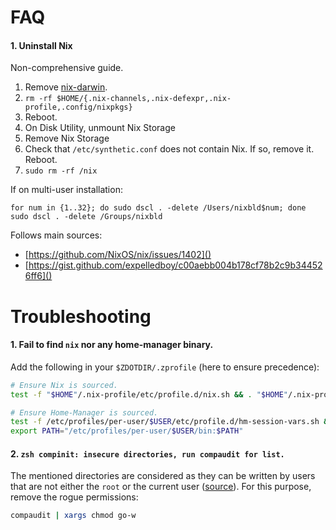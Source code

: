 # FAQ

#### 1. Uninstall Nix

Non-comprehensive guide. 

1. Remove [nix-darwin](https://github.com/LnL7/nix-darwin#uninstalling).
2. `rm -rf $HOME/{.nix-channels,.nix-defexpr,.nix-profile,.config/nixpkgs}`
3. Reboot.
4. On Disk Utility, unmount Nix Storage
5. Remove Nix Storage
6. Check that `/etc/synthetic.conf` does not contain Nix. If so, remove it. Reboot.
7. `sudo rm -rf /nix`

If on multi-user installation:
```
for num in {1..32}; do sudo dscl . -delete /Users/nixbld$num; done
sudo dscl . -delete /Groups/nixbld
```

Follows main sources:
- [https://github.com/NixOS/nix/issues/1402]()
- [https://gist.github.com/expelledboy/c00aebb004b178cf78b2c9b344526ff6]()

# Troubleshooting

#### 1. Fail to find `nix` nor any home-manager binary.

Add the following in your `$ZDOTDIR/.zprofile` (here to ensure precedence):
```sh
# Ensure Nix is sourced.
test -f "$HOME"/.nix-profile/etc/profile.d/nix.sh && . "$HOME"/.nix-profile/etc/profile.d/nix.sh

# Ensure Home-Manager is sourced.
test -f /etc/profiles/per-user/$USER/etc/profile.d/hm-session-vars.sh && . /etc/profiles/per-user/$USER/etc/profile.d/hm-session-vars.sh
export PATH="/etc/profiles/per-user/$USER/bin:$PATH"
```

#### 2. `zsh compinit: insecure directories, run compaudit for list.`

The mentioned directories are considered as they can be written by users that are not either the `root` or the current user ([source](http://zsh.sourceforge.net/Doc/Release/Completion-System.html##Use-of-compinit)). For this purpose, remove the rogue permissions:
```sh
compaudit | xargs chmod go-w
```
